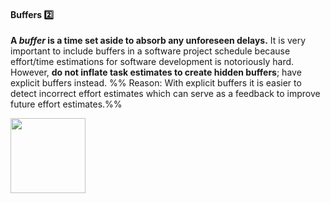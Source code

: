 <link rel="stylesheet" href="{{baseUrl}}/css/textbook.css">

<div class="website-content">

<div id="title">

#### Buffers :two:

</div>

<div id="body">

**A _buffer_ is a time set aside to absorb any unforeseen delays.** It is very important to include buffers in a software project schedule because effort/time estimations for software development is notoriously hard. However, **do not inflate task estimates to create hidden buffers**; have explicit buffers instead. %%&nbsp;Reason: With explicit buffers it is easier to detect incorrect effort estimates which can serve as a feedback to improve future effort estimates.%%

<img src="{{baseUrl}}/projectPlanning/buffers/images/schedule.png" height="120" />

</div>

<div id="extras">
<div>

</div>
